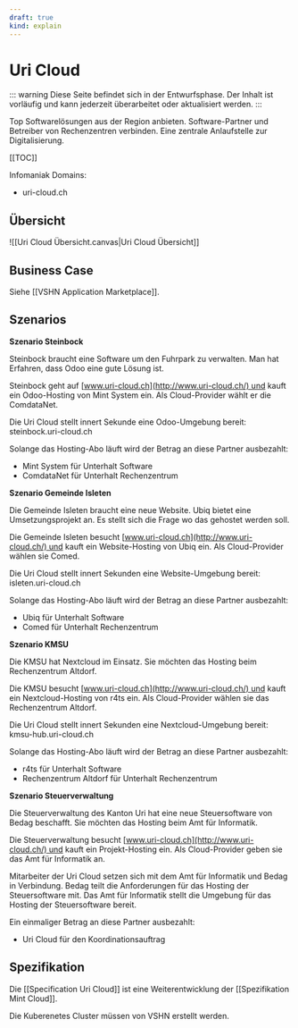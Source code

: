 ```yaml
---
draft: true
kind: explain
---
```

# Uri Cloud

::: warning
Diese Seite befindet sich in der Entwurfsphase. Der Inhalt ist vorläufig und kann jederzeit überarbeitet oder aktualisiert werden.
:::

Top Softwarelösungen aus der Region anbieten. Software-Partner und Betreiber von Rechenzentren verbinden. Eine zentrale Anlaufstelle zur Digitalisierung.

[[TOC]]

Infomaniak Domains:

* uri-cloud.ch

## Übersicht

![[Uri Cloud Übersicht.canvas|Uri Cloud Übersicht]]

## Business Case

Siehe [[VSHN Application Marketplace]].
## Szenarios

**Szenario Steinbock**

Steinbock braucht eine Software um den Fuhrpark zu verwalten. Man hat Erfahren, dass Odoo eine gute Lösung ist.

Steinbock geht auf [www.uri-cloud.ch](http://www.uri-cloud.ch/) und kauft ein Odoo-Hosting von Mint System ein. Als Cloud-Provider wählt er die ComdataNet.

Die Uri Cloud stellt innert Sekunde eine Odoo-Umgebung bereit: steinbock.uri-cloud.ch

Solange das Hosting-Abo läuft wird der Betrag an diese Partner ausbezahlt:

- Mint System für Unterhalt Software
- ComdataNet für Unterhalt Rechenzentrum

**Szenario Gemeinde Isleten**

Die Gemeinde Isleten braucht eine neue Website. Ubiq bietet eine Umsetzungsprojekt an. Es stellt sich die Frage wo das gehostet werden soll.

Die Gemeinde Isleten besucht [www.uri-cloud.ch](http://www.uri-cloud.ch/) und kauft ein Website-Hosting von Ubiq ein. Als Cloud-Provider wählen sie Comed.

Die Uri Cloud stellt innert Sekunden eine Website-Umgebung bereit: isleten.uri-cloud.ch

Solange das Hosting-Abo läuft wird der Betrag an diese Partner ausbezahlt:

- Ubiq für Unterhalt Software
- Comed für Unterhalt Rechenzentrum

**Szenario KMSU**

Die KMSU hat Nextcloud im Einsatz. Sie möchten das Hosting beim Rechenzentrum Altdorf.

Die KMSU besucht [www.uri-cloud.ch](http://www.uri-cloud.ch/) und kauft ein Nextcloud-Hosting von r4ts ein. Als Cloud-Provider wählen sie das Rechenzentrum Altdorf.

Die Uri Cloud stellt innert Sekunden eine Nextcloud-Umgebung bereit: kmsu-hub.uri-cloud.ch

Solange das Hosting-Abo läuft wird der Betrag an diese Partner ausbezahlt:

- r4ts für Unterhalt Software
- Rechenzentrum Altdorf für Unterhalt Rechenzentrum

**Szenario Steuerverwaltung**

Die Steuerverwaltung des Kanton Uri hat eine neue Steuersoftware von Bedag beschafft. Sie möchten das Hosting beim Amt für Informatik.

Die Steuerverwaltung besucht [www.uri-cloud.ch](http://www.uri-cloud.ch/) und kauft ein Projekt-Hosting ein. Als Cloud-Provider geben sie das Amt für Informatik an.

Mitarbeiter der Uri Cloud setzen sich mit dem Amt für Informatik und Bedag in Verbindung. Bedag teilt die Anforderungen für das Hosting der Steuersoftware mit. Das Amt für Informatik stellt die Umgebung für das Hosting der Steuersoftware bereit.

Ein einmaliger Betrag an diese Partner ausbezahlt:

- Uri Cloud für den Koordinationsauftrag
## Spezifikation

Die [[Specification Uri Cloud]] ist eine Weiterentwicklung der [[Spezifikation Mint Cloud]].

Die Kuberenetes Cluster müssen von VSHN erstellt werden.
